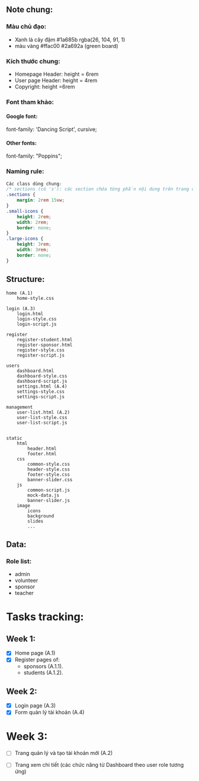 ##
## Note chung:

### Màu chủ đạo: 
+ Xanh lá cây đậm #1a685b rgba(26, 104, 91, 1)
+ màu vàng #ffac00
#2a692a (green board)

### Kích thước chung:
- Homepage Header: height = 6rem
- User page Header: height = 4rem
- Copyright: height =6rem

### Font tham khảo:
#### Google font:
font-family: 'Dancing Script', cursive;
#### Other fonts:
font-family: "Poppins";

### Naming rule:
```css
Các class dùng chung:
/* sections (có 's'): các section chứa từng phần nội dung trên trang chủ */
.sections {
    margin: 2rem 15vw;
}
.small-icons {
    height: 2rem;
    width: 2rem;
    border: none;
}
.large-icons {
    height: 3rem;
    width: 3rem;
    border: none;
}

```
##
## Structure:
```
home (A.1)
    home-style.css

login (A.3)
    login.html
    login-style.css
    login-script.js

register
    register-student.html
    register-sponsor.html
    register-style.css
    register-script.js

users
    dashboard.html
    dashboard-style.css
    dashboard-script.js
    settings.html (A.4)
    settings-style.css
    settings-script.js

management
    user-list.html (A.2)
    user-list-style.css
    user-list-script.js


static
    html
        header.html
        footer.html
    css
        common-style.css
        header-style.css
        footer-style.css
        banner-slider.css
    js
        common-script.js
        mock-data.js
        banner-slider.js
    image
        icons
        background
        slides
        ...

```


## Data:
### Role list:
- admin
- volunteer
- sponsor
- teacher

# Tasks tracking:
## Week 1:
- [x] Home page (A.1)  
- [x] Register pages of:   
    - sponsors (A.1.1).  
    - students (A.1.2).  

## Week 2:
- [x] Login page (A.3)  
- [x] Form quản lý tài khoản (A.4)  

# Week 3:
- [ ] Trang quản lý và tạo tài khoản mới (A.2)   
- [ ] Trang xem chi tiết (các chức năng từ Dashboard theo user role tương ứng)  

